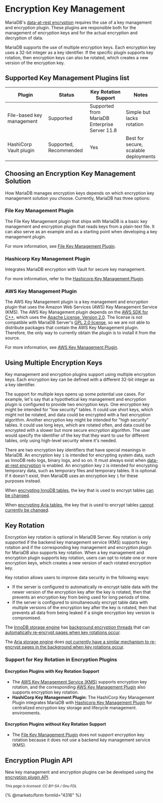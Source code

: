 # Encryption Key Management

MariaDB's [data-at-rest encryption](../data-at-rest-encryption-overview.md) requires the use of a key management and encryption plugin. These plugins are responsible both for the management of encryption keys and for the actual encryption and decryption of data.

MariaDB supports the use of multiple encryption keys. Each encryption key uses a 32-bit integer as a key identifier. If the specific plugin supports key rotation, then encryption keys can also be rotated, which creates a new version of the encryption key.

## Supported Key Management Plugins list

<table><thead><tr><th width="189">Plugin</th><th width="146">Status</th><th width="190">Key Rotation Support</th><th>Notes</th></tr></thead><tbody><tr><td>File-based key management</td><td>Supported</td><td>Supported from MariaDB Enterprise Server 11.8</td><td>Simple but lacks rotation</td></tr><tr><td>HashiCorp Vault plugin</td><td>Supported, Recommended</td><td>Yes</td><td>Best for secure, scalable deployments</td></tr></tbody></table>

## Choosing an Encryption Key Management Solution

How MariaDB manages encryption keys depends on which encryption key management solution you choose. Currently, MariaDB has three options:

### File Key Management Plugin

The File Key Management plugin that ships with MariaDB is a basic key management and encryption plugin that reads keys from a plain-text file. It can also serve as an example and as a starting point when developing a key management plugin.

For more information, see [File Key Management Plugin](../../../encryption/data-at-rest-encryption/key-management-and-encryption-plugins/file-key-management-encryption-plugin.md).

### Hashicorp Key Management Plugin

Integrates MariaDB encryption with Vault for secure key management.

For more information, refer to the [Hashicorp Key Management Plugin](../../../encryption/data-at-rest-encryption/key-management-and-encryption-plugins/hashicorp-key-management-plugin.md).

### AWS Key Management Plugin

The AWS Key Management plugin is a key management and encryption plugin that uses the Amazon Web Services (AWS) Key Management Service (KMS). The AWS Key Management plugin depends on the [AWS SDK for C++](https://github.com/aws/aws-sdk-cpp), which uses the [Apache License, Version 2.0](https://github.com/aws/aws-sdk-cpp/blob/master/LICENSE). The license is not compatible with MariaDB Server's [GPL 2.0 license](https://app.gitbook.com/s/WCInJQ9cmGjq1lsTG91E/community/community/faq/licensing-questions/licensing-faq#licenses-used-by-mariadb), so we are not able to distribute packages that contain the AWS Key Management plugin. Therefore, the only way to currently obtain the plugin is to install it from the source.

For more information, see [AWS Key Management Plugin](../../../encryption/data-at-rest-encryption/key-management-and-encryption-plugins/aws-key-management-encryption-plugin.md).

## Using Multiple Encryption Keys

Key management and encryption plugins support using multiple encryption keys. Each encryption key can be defined with a different 32-bit integer as a key identifier.

The support for multiple keys opens up some potential use cases. For example, let's say that a hypothetical key management and encryption plugin is configured to provide two encryption keys. One encryption key might be intended for "low security" tables. It could use short keys, which might not be rotated, and data could be encrypted with a fast encryption algorithm. Another encryption key might be intended for "high security" tables. It could use long keys, which are rotated often, and data could be encrypted with a slower but more secure encryption algorithm. The user would specify the identifier of the key that they want to use for different tables, only using high-level security where it's needed.

There are two encryption key identifiers that have special meanings in MariaDB. An encryption key `1` is intended for encrypting system data, such as InnoDB redo logs, binary logs, and so on. It must always exist when [data-at-rest encryption](../data-at-rest-encryption-overview.md) is enabled. An encryption key `2` is intended for encrypting temporary data, such as temporary files and temporary tables. It is optional. If it doesn't exist, then MariaDB uses an encryption key `1` for these purposes instead.

When [encrypting InnoDB tables](../../../encryption/data-at-rest-encryption/innodb-encryption/), the key that is used to encrypt tables [can be changed](../../../encryption/data-at-rest-encryption/innodb-encryption/innodb-encryption-keys.md).

When [encrypting Aria tables](../../../encryption/data-at-rest-encryption/aria-encryption/), the key that is used to encrypt tables [cannot currently be changed](../../../encryption/data-at-rest-encryption/aria-encryption/aria-encryption-keys.md).

## Key Rotation

Encryption key rotation is optional in MariaDB Server. Key rotation is only supported if the backend key management service (KMS) supports key rotation and if the corresponding key management and encryption plugin for MariaDB also supports key rotation. When a key management and encryption plugin supports key rotation, users can opt to rotate one or more encryption keys, which creates a new version of each rotated encryption key.

Key rotation allows users to improve data security in the following ways:

* If the server is configured to automatically re-encrypt table data with the newer version of the encryption key after the key is rotated, then that prevents an encryption key from being used for long periods of time.
* If the server is configured to simultaneously encrypt table data with multiple versions of the encryption key after the key is rotated, then that prevents all data from being leaked if a single encryption key version is compromised.

The [InnoDB storage engine](../../../../../server-usage/storage-engines/innodb/) has [background encryption threads](../../../encryption/data-at-rest-encryption/innodb-encryption/innodb-background-encryption-threads.md) that can [automatically re-encrypt pages when key rotations occur](../../../encryption/data-at-rest-encryption/innodb-encryption/innodb-background-encryption-threads.md#background-operations).

The [Aria storage engine](../../../../../server-usage/storage-engines/aria/) does [not currently have a similar mechanism to re-encrypt pages in the background when key rotations occur](../../../encryption/data-at-rest-encryption/aria-encryption/aria-encryption-keys.md#key-rotation).

### Support for Key Rotation in Encryption Plugins

#### Encryption Plugins with Key Rotation Support

* The [AWS Key Management Service (KMS)](https://aws.amazon.com/kms/) supports encryption key rotation, and the corresponding [AWS Key Management Plugin](../../../encryption/data-at-rest-encryption/key-management-and-encryption-plugins/aws-key-management-encryption-plugin.md) also supports encryption key rotation.
* **HashiCorp Key Management Plugin**: The HashiCorp Key Management Plugin integrates MariaDB with [Hashicorp Key Management Plugin](../../../encryption/data-at-rest-encryption/key-management-and-encryption-plugins/hashicorp-key-management-plugin.md) for centralized encryption key storage and lifecycle management. environments.

#### Encryption Plugins without Key Rotation Support

* The [File Key Management Plugin](../../../encryption/data-at-rest-encryption/key-management-and-encryption-plugins/file-key-management-encryption-plugin.md) does not support encryption key rotation because it does not use a backend key management service (KMS).

## Encryption Plugin API

New key management and encryption plugins can be developed using the [encryption plugin API](https://app.gitbook.com/s/WCInJQ9cmGjq1lsTG91E/development-articles/mariadb-internals/encryption-plugin-api).

<sub>_This page is licensed: CC BY-SA / Gnu FDL_</sub>

{% @marketo/form formId="4316" %}
